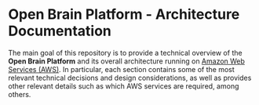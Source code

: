 # **Open Brain Platform** - Architecture Documentation

The main goal of this repository is to provide a technical overview of the **Open Brain Platform** and its overall architecture running on [Amazon Web Services (AWS)](https://aws.amazon.com/).
In particular, each section contains some of the most relevant technical decisions and design considerations, as well as provides other relevant details such as which AWS services are required, among others.
